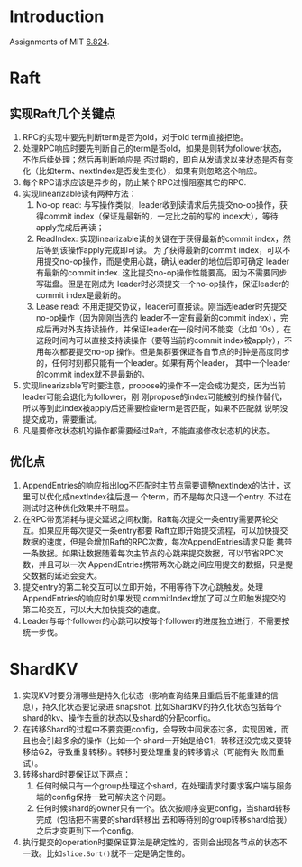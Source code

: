 # Introduction
Assignments of MIT [6.824](https://pdos.csail.mit.edu/6.824/schedule.html).

# Raft 

## 实现Raft几个关键点

1. RPC的实现中要先判断term是否为old，对于old term直接拒绝。
2. 处理RPC响应时要先判断自己的term是否old，如果是则转为follower状态，不作后续处理；然后再判断响应是
   否过期的，即自从发请求以来状态是否有变化（比如term、nextIndex是否发生变化），如果有则忽略这个响应。
3. 每个RPC请求应该是异步的，防止某个RPC过慢阻塞其它的RPC.
4. 实现linearizable读有两种方法：
   1. No-op read: 与写操作类似，leader收到读请求后先提交no-op操作，获得commit index（保证是最新的，一定比之前的写的
      index大），等待apply完成后再读；
   2. ReadIndex: 实现linearizable读的关键在于获得最新的commit index，然后等到该操作apply完成即可读。
      为了获得最新的commit index，可以不用提交no-op操作，而是使用心跳，确认leader的地位后即可确定
      leader有最新的commit index. 这比提交no-op操作性能要高，因为不需要同步写磁盘。但是在刚成为
      leader时必须提交一个no-op操作，保证leader的commit index是最新的。
   3. Lease read: 不用走提交协议，leader可直接读。刚当选leader时先提交no-op操作（因为刚刚当选的
      leader不一定有最新的commit index），完成后再对外支持读操作，并保证leader在一段时间不能变（比如
      10s），在这段时间内可以直接支持读操作（要等当前的commit index被apply），不用每次都要提交no-op
      操作。但是集群要保证各自节点的时钟是高度同步的，任何时刻都只能有一个leader。如果有两个leader，
      其中一个leader的commit index就不是最新的。
5. 实现linearizable写时要注意，propose的操作不一定会成功提交，因为当前leader可能会退化为follower，刚
   刚propose的index可能被别的操作替代，所以等到此index被apply后还需要检查term是否匹配，如果不匹配就
   说明没提交成功，需要重试。
6. 凡是要修改状态机的操作都需要经过Raft，不能直接修改状态机的状态。

## 优化点

1. AppendEntries的响应指出log不匹配时主节点需要调整nextIndex的估计，这里可以优化成nextIndex往后退一
   个term，而不是每次只退一个entry. 不过在测试时这种优化效果并不明显。
2. 在RPC带宽消耗与提交延迟之间权衡。Raft每次提交一条entry需要两轮交互。如果应用每次提交一条entry都要
   Raft立即开始提交流程，可以加快提交数据的速度，但是会增加Raft的RPC次数，每次AppendEntries请求只能
   携带一条数据。如果让数据随着每次主节点的心跳来提交数据，可以节省RPC次数，并且可以一次
   AppendEntries携带两次心跳之间应用提交的数据，只是提交数据的延迟会变大。
3. 提交entry的第二轮交互可以立即开始，不用等待下次心跳触发。处理AppendEntries的响应时如果发现
   commitIndex增加了可以立即触发提交的第二轮交互，可以大大加快提交的速度。
4. Leader与每个follower的心跳可以按每个follower的进度独立进行，不需要按统一步伐。
   
# ShardKV

1. 实现KV时要分清哪些是持久化状态（影响查询结果且重启后不能重建的信息），持久化状态要记录进
   snapshot. 比如ShardKV的持久化状态包括每个shard的kv、操作去重的状态以及shard的分配config。
2. 在转移Shard的过程中不要变更config，会导致中间状态过多，实现困难，而且也会引起多余的操作（比如一个
   shard一开始是给G1，转移还没完成又要转移给G2，导致重复转移）。转移时要处理重复的转移请求（可能有失
   败而重试）。
3. 转移shard时要保证以下两点：
   1. 任何时候只有一个group处理这个shard，在处理请求时要求客户端与服务端的config保持一致可解决这个问题。
   2. 任何时候shard的owner只有一个。依次按顺序变更config，当shard转移完成（包括把不需要的shard转移出
      去和等待别的group转移shard给我）之后才变更到下一个config。
4. 执行提交的operation时要保证算法是确定性的，否则会出现各节点的状态不一致。比如`slice.Sort()`就不一定是确定性的。
